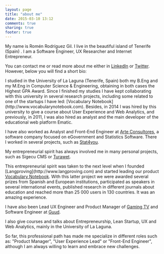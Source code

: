 ```yaml
---
layout: page
title: "about me"
date: 2015-03-10 13:12
comments: true
sharing: true
footer: true
---
```


  <p>My name is Romén Rodríguez Gil. I live in the beautiful island of Tenerife (Spain) . I am a Software Engineer, UX Researcher and Internet Entrepreneur.</p>
  <p>You can contact me or read more about me either in <a href="http://www.linkedin.com/in/romenrg/en"LinkedIn>LinkedIn</a> or <a href="http://www.twitter.com/romenrg">Twitter</a>. However, below you will find a short bio:</p>
  <p>I studied in the University of La Laguna (Tenerife, Spain) both my B.Eng and my M.Eng in Computer Science & Engineering, obtaining in both cases the Highest GPA Award. Since I finished my studies I have kept collaborating with this university in several research projects, including some related to one of the startups I have led: [Vocabulary Notebook](http://www.vocabularynotebook.com). Besides, in 2014 I was hired by this university to give a course about User Experience and Web Analytics, and previously, in 2011, I was also hired as analyst and the main developer of the educational web platform Ematic.</p>
  <p> I have also worked as Analyst and Front-End Engineer at <a href="http://www.arte-consultores.com">Arte Consultores</a>, a software company focused on eGovernment and Statistics Software. There I worked in several projects, such as <a href="http://www.stat4you.com">Stat4you</a>.</p>
  <p>My entrepreneurial spirit has always involved me in many personal projects, such as Sigecu CMS or <a href="http://www.turawetproject.org">Turawet</a>.</p>
  <p> This entrepreneurial spirit was taken to the next level when I founded [Langproving](http://www.langproving.com) and started leading our product <a href="https://www.vocabularynotebook.com">Vocabulary Notebook</a>. With this latter project we were awarded several prizes from Spanish and European institutions, participated as speakers in several international events, published research in different journals about education and reached more than 25 000 users in 130 countries. It was an amazing experience.</p>
  <p>I have also been Lead UX Engineer and Product Manager of <a href="http://www.gaming.tv">Gaming TV</a> and Software Engineer at <a href="http://www.guud.tv">Guud</a>.</p>
  <p>I also give courses and talks about Entrepreneurship, Lean Startup, UX and Web Analytics, mainly in the University of La Laguna.</p>
  <p>So far, this professional path has made me specialize in different roles such as: "Product Manager", "User Experience Lead" or "Front-End Engineer", although I am always willing to learn and embrace new challenges.</p>
